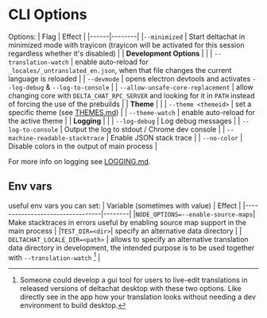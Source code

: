 # CLI Options

Options:
| Flag | Effect |
|------|--------|
|`--minimized` | Start deltachat in minimized mode with trayicon (trayicon will be activated for this session regardless whether it's disabled) |
| **Development Options** | |
| `--translation-watch` | enable auto-reload for `_locales/_untranslated_en.json`, when that file changes the current language is reloaded |
| `--devmode` | opens electron devtools and activates `--log-debug` & `--log-to-console` |
| `--allow-unsafe-core-replacement` | allow changing core with `DELTA_CHAT_RPC_SERVER` and looking for it in `PATH` instead of forcing the use of the prebuilds |
| **Theme** | |
| `--theme <themeid>` | set a specific theme (see [THEMES.md](./THEMES.md)) |
| `--theme-watch` | enable auto-reload for the active theme |
| **Logging** | |
| `--log-debug` | Log debug messages |
| `--log-to-console` | Output the log to stdout / Chrome dev console |
| `--machine-readable-stacktrace` | Enable JSON stack trace |
| `--no-color` | Disable colors in the output of main process |

For more info on logging see [LOGGING.md](./LOGGING.md).

## Env vars

useful env vars you can set:
| Variable (sometimes with value) | Effect |
|---------------------------------|--------|
|`NODE_OPTIONS=--enable-source-maps`| Make stacktraces in errors useful by enabling source map support in the main process |
|`TEST_DIR=<dir>`| specify an alternative data directory |
| `DELTACHAT_LOCALE_DIR=<path>` | allows to specify an alternative translation data directory in development, the intended purpose is to be used together with `--translation-watch` [^1] |

[^1]: Someone could develop a gui tool for users to live-edit translations in released versions of deltachat desktop with these two options. Like directly see in the app how your translation looks without needing a dev environment to build desktop.
